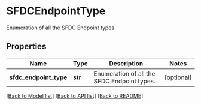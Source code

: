 # SFDCEndpointType

Enumeration of all the SFDC Endpoint types.

## Properties
Name | Type | Description | Notes
------------ | ------------- | ------------- | -------------
**sfdc_endpoint_type** | **str** | Enumeration of all the SFDC Endpoint types. | [optional] 

[[Back to Model list]](../README.md#documentation-for-models) [[Back to API list]](../README.md#documentation-for-api-endpoints) [[Back to README]](../README.md)


